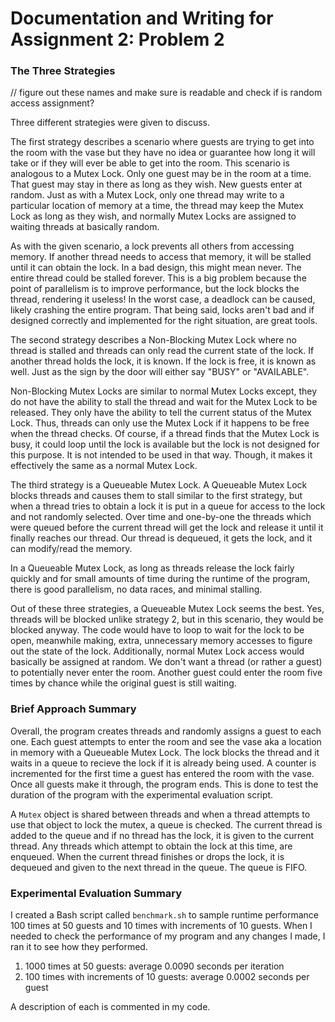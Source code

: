 # Documentation and Writing for Assignment 2: Problem 2

### The Three Strategies

// figure out these names and make sure is readable and check if is random access assignment?

Three different strategies were given to discuss.

The first strategy describes a scenario where guests are trying to get into the room with the vase but they have no idea or guarantee how long it will take or if they will ever be able to get into the room. This scenario is analogous to a Mutex Lock. Only one guest may be in the room at a time. That guest may stay in there as long as they wish. New guests enter at random. Just as with a Mutex Lock, only one thread may write to a particular location of memory at a time, the thread may keep the Mutex Lock as long as they wish, and normally Mutex Locks are assigned to waiting threads at basically random.

As with the given scenario, a lock prevents all others from accessing memory. If another thread needs to access that memory, it will be stalled until it can obtain the lock. In a bad design, this might mean never. The entire thread could be stalled forever. This is a big problem because the point of parallelism is to improve performance, but the lock blocks the thread, rendering it useless! In the worst case, a deadlock can be caused, likely crashing the entire program. That being said, locks aren't bad and if designed correctly and implemented for the right situation, are great tools.

The second strategy describes a Non-Blocking Mutex Lock where no thread is stalled and threads can only read the current state of the lock. If another thread holds the lock, it is known. If the lock is free, it is known as well. Just as the sign by the door will either say "BUSY" or "AVAILABLE".

Non-Blocking Mutex Locks are similar to normal Mutex Locks except, they do not have the ability to stall the thread and wait for the Mutex Lock to be released. They only have the ability to tell the current status of the Mutex Lock. Thus, threads can only use the Mutex Lock if it happens to be free when the thread checks. Of course, if a thread finds that the Mutex Lock is busy, it could loop until the lock is available but the lock is not designed for this purpose. It is not intended to be used in that way. Though, it makes it effectively the same as a normal Mutex Lock.

The third strategy is a Queueable Mutex Lock. A Queueable Mutex Lock blocks threads and causes them to stall similar to the first strategy, but when a thread tries to obtain a lock it is put in a queue for access to the lock and not randomly selected. Over time and one-by-one the threads which were queued before the current thread will get the lock and release it until it finally reaches our thread. Our thread is dequeued, it gets the lock, and it can modify/read the memory.

In a Queueable Mutex Lock, as long as threads release the lock fairly quickly and for small amounts of time during the runtime of the program, there is good parallelism, no data races, and minimal stalling.

Out of these three strategies, a Queueable Mutex Lock seems the best. Yes, threads will be blocked unlike strategy 2, but in this scenario, they would be blocked anyway. The code would have to loop to wait for the lock to be open, meanwhile making, extra, unnecessary memory accesses to figure out the state of the lock. Additionally, normal Mutex Lock access would basically be assigned at random. We don't want a thread (or rather a guest) to potentially never enter the room. Another guest could enter the room five times by chance while the original guest is still waiting.

### Brief Approach Summary

Overall, the program creates threads and randomly assigns a guest to each one. Each guest attempts to enter the room and see the vase aka a location in memory with a Queueable Mutex Lock. The lock blocks the thread and it waits in a queue to recieve the lock if it is already being used. A counter is incremented for the first time a guest has entered the room with the vase. Once all guests make it through, the program ends. This is done to test the duration of the program with the experimental evaluation script.

A `Mutex` object is shared between threads and when a thread attempts to use that object to lock the mutex, a queue is checked. The current thread is added to the queue and if no thread has the lock, it is given to the current thread. Any threads which attempt to obtain the lock at this time, are enqueued. When the current thread finishes or drops the lock, it is dequeued and given to the next thread in the queue. The queue is FIFO.

### Experimental Evaluation Summary

I created a Bash script called `benchmark.sh` to sample runtime performance 100 times at 50 guests and 10 times with increments of 10 guests. When I needed to check the performance of my program and any changes I made, I ran it to see how they performed.

1. 1000 times at 50 guests: average 0.0090 seconds per iteration
2. 100 times with increments of 10 guests: average 0.0002 seconds per guest

A description of each is commented in my code.
